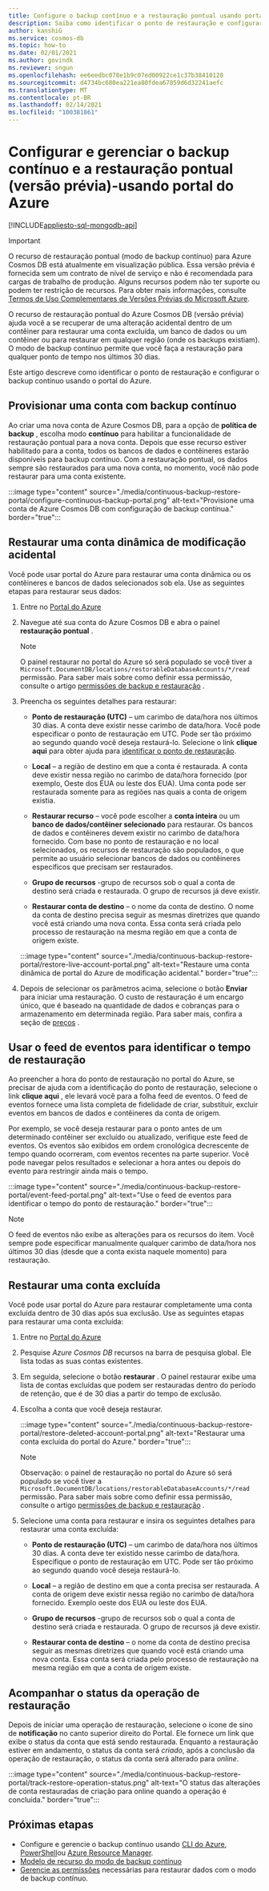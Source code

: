 ```yaml
---
title: Configure o backup contínuo e a restauração pontual usando portal do Azure no Azure Cosmos DB.
description: Saiba como identificar o ponto de restauração e configurar o backup contínuo usando o portal do Azure. Ele mostra como restaurar uma conta dinâmica e excluída.
author: kanshiG
ms.service: cosmos-db
ms.topic: how-to
ms.date: 02/01/2021
ms.author: govindk
ms.reviewer: sngun
ms.openlocfilehash: ee6eedbc078e1b9c07ed00922ce1c37b38410128
ms.sourcegitcommit: d4734bc680ea221ea80fdea67859d6d32241aefc
ms.translationtype: MT
ms.contentlocale: pt-BR
ms.lasthandoff: 02/14/2021
ms.locfileid: "100381861"
---
```

# <a name="configure-and-manage-continuous-backup-and-point-in-time-restore-preview---using-azure-portal"></a>Configurar e gerenciar o backup contínuo e a restauração pontual (versão prévia)-usando portal do Azure
[!INCLUDE[appliesto-sql-mongodb-api](includes/appliesto-sql-mongodb-api.md)]

> [!IMPORTANT]
> O recurso de restauração pontual (modo de backup contínuo) para Azure Cosmos DB está atualmente em visualização pública.
> Essa versão prévia é fornecida sem um contrato de nível de serviço e não é recomendada para cargas de trabalho de produção. Alguns recursos podem não ter suporte ou podem ter restrição de recursos.
> Para obter mais informações, consulte [Termos de Uso Complementares de Versões Prévias do Microsoft Azure](https://azure.microsoft.com/support/legal/preview-supplemental-terms/).

O recurso de restauração pontual do Azure Cosmos DB (versão prévia) ajuda você a se recuperar de uma alteração acidental dentro de um contêiner para restaurar uma conta excluída, um banco de dados ou um contêiner ou para restaurar em qualquer região (onde os backups existiam). O modo de backup contínuo permite que você faça a restauração para qualquer ponto de tempo nos últimos 30 dias.

Este artigo descreve como identificar o ponto de restauração e configurar o backup contínuo usando o portal do Azure.

## <a name="provision-an-account-with-continuous-backup"></a><a id="provision"></a>Provisionar uma conta com backup contínuo

Ao criar uma nova conta de Azure Cosmos DB, para a opção de **política de backup** , escolha modo **contínuo** para habilitar a funcionalidade de restauração pontual para a nova conta. Depois que esse recurso estiver habilitado para a conta, todos os bancos de dados e contêineres estarão disponíveis para backup contínuo. Com a restauração pontual, os dados sempre são restaurados para uma nova conta, no momento, você não pode restaurar para uma conta existente.

:::image type="content" source="./media/continuous-backup-restore-portal/configure-continuous-backup-portal.png" alt-text="Provisione uma conta de Azure Cosmos DB com configuração de backup contínua." border="true":::

## <a name="restore-a-live-account-from-accidental-modification"></a><a id="restore-live-account"></a>Restaurar uma conta dinâmica de modificação acidental

Você pode usar portal do Azure para restaurar uma conta dinâmica ou os contêineres e bancos de dados selecionados sob ela. Use as seguintes etapas para restaurar seus dados:

1. Entre no [Portal do Azure](https://portal.azure.com/)
1. Navegue até sua conta do Azure Cosmos DB e abra o painel **restauração pontual** .

   > [!NOTE]
   > O painel restaurar no portal do Azure só será populado se você tiver a `Microsoft.DocumentDB/locations/restorableDatabaseAccounts/*/read` permissão. Para saber mais sobre como definir essa permissão, consulte o artigo [permissões de backup e restauração](continuous-backup-restore-permissions.md) .

1. Preencha os seguintes detalhes para restaurar:

   * **Ponto de restauração (UTC)** – um carimbo de data/hora nos últimos 30 dias. A conta deve existir nesse carimbo de data/hora. Você pode especificar o ponto de restauração em UTC. Pode ser tão próximo ao segundo quando você deseja restaurá-lo. Selecione o link **clique aqui** para obter ajuda para [identificar o ponto de restauração](#event-feed).

   * **Local** – a região de destino em que a conta é restaurada. A conta deve existir nessa região no carimbo de data/hora fornecido (por exemplo, Oeste dos EUA ou leste dos EUA). Uma conta pode ser restaurada somente para as regiões nas quais a conta de origem existia.

   * **Restaurar recurso** – você pode escolher a **conta inteira** ou um **banco de dados/contêiner selecionado** para restaurar. Os bancos de dados e contêineres devem existir no carimbo de data/hora fornecido. Com base no ponto de restauração e no local selecionados, os recursos de restauração são populados, o que permite ao usuário selecionar bancos de dados ou contêineres específicos que precisam ser restaurados.

   * **Grupo de recursos** -grupo de recursos sob o qual a conta de destino será criada e restaurada. O grupo de recursos já deve existir.

   * **Restaurar conta de destino** – o nome da conta de destino. O nome da conta de destino precisa seguir as mesmas diretrizes que quando você está criando uma nova conta. Essa conta será criada pelo processo de restauração na mesma região em que a conta de origem existe.
 
   :::image type="content" source="./media/continuous-backup-restore-portal/restore-live-account-portal.png" alt-text="Restaure uma conta dinâmica de portal do Azure de modificação acidental." border="true":::

1. Depois de selecionar os parâmetros acima, selecione o botão **Enviar** para iniciar uma restauração. O custo de restauração é um encargo único, que é baseado na quantidade de dados e cobranças para o armazenamento em determinada região. Para saber mais, confira a seção de [preços](continuous-backup-restore-introduction.md#continuous-backup-pricing) .

## <a name="use-event-feed-to-identify-the-restore-time"></a><a id="event-feed"></a>Usar o feed de eventos para identificar o tempo de restauração

Ao preencher a hora do ponto de restauração no portal do Azure, se precisar de ajuda com a identificação do ponto de restauração, selecione o link **clique aqui** , ele levará você para a folha feed de eventos. O feed de eventos fornece uma lista completa de fidelidade de criar, substituir, excluir eventos em bancos de dados e contêineres da conta de origem. 

Por exemplo, se você deseja restaurar para o ponto antes de um determinado contêiner ser excluído ou atualizado, verifique este feed de eventos. Os eventos são exibidos em ordem cronológica decrescente de tempo quando ocorreram, com eventos recentes na parte superior. Você pode navegar pelos resultados e selecionar a hora antes ou depois do evento para restringir ainda mais o tempo.

:::image type="content" source="./media/continuous-backup-restore-portal/event-feed-portal.png" alt-text="Use o feed de eventos para identificar o tempo do ponto de restauração." border="true":::

> [!NOTE]
> O feed de eventos não exibe as alterações para os recursos do item. Você sempre pode especificar manualmente qualquer carimbo de data/hora nos últimos 30 dias (desde que a conta exista naquele momento) para restauração.

## <a name="restore-a-deleted-account"></a><a id="restore-deleted-account"></a>Restaurar uma conta excluída

Você pode usar portal do Azure para restaurar completamente uma conta excluída dentro de 30 dias após sua exclusão. Use as seguintes etapas para restaurar uma conta excluída:

1. Entre no [Portal do Azure](https://portal.azure.com/)
1. Pesquise *Azure Cosmos DB* recursos na barra de pesquisa global. Ele lista todas as suas contas existentes.
1. Em seguida, selecione o botão **restaurar** . O painel restaurar exibe uma lista de contas excluídas que podem ser restauradas dentro do período de retenção, que é de 30 dias a partir do tempo de exclusão.
1. Escolha a conta que você deseja restaurar.

   :::image type="content" source="./media/continuous-backup-restore-portal/restore-deleted-account-portal.png" alt-text="Restaurar uma conta excluída do portal do Azure." border="true":::

   > [!NOTE]
   > Observação: o painel de restauração no portal do Azure só será populado se você tiver a `Microsoft.DocumentDB/locations/restorableDatabaseAccounts/*/read` permissão. Para saber mais sobre como definir essa permissão, consulte o artigo [permissões de backup e restauração](continuous-backup-restore-permissions.md) .

1. Selecione uma conta para restaurar e insira os seguintes detalhes para restaurar uma conta excluída:

   * **Ponto de restauração (UTC)** – um carimbo de data/hora nos últimos 30 dias. A conta deve ter existido nesse carimbo de data/hora. Especifique o ponto de restauração em UTC. Pode ser tão próximo ao segundo quando você deseja restaurá-lo.

   * **Local** – a região de destino em que a conta precisa ser restaurada. A conta de origem deve existir nessa região no carimbo de data/hora fornecido. Exemplo oeste dos EUA ou leste dos EUA.  

   * **Grupo de recursos** -grupo de recursos sob o qual a conta de destino será criada e restaurada. O grupo de recursos já deve existir.

   * **Restaurar conta de destino** – o nome da conta de destino precisa seguir as mesmas diretrizes que quando você está criando uma nova conta. Essa conta será criada pelo processo de restauração na mesma região em que a conta de origem existe.

## <a name="track-the-status-of-restore-operation"></a><a id="track-restore-status"></a>Acompanhar o status da operação de restauração

Depois de iniciar uma operação de restauração, selecione o ícone de sino de **notificação** no canto superior direito do Portal. Ele fornece um link que exibe o status da conta que está sendo restaurada. Enquanto a restauração estiver em andamento, o status da conta será *criado*, após a conclusão da operação de restauração, o status da conta será alterado para *online*.

:::image type="content" source="./media/continuous-backup-restore-portal/track-restore-operation-status.png" alt-text="O status das alterações de conta restauradas de criação para online quando a operação é concluída." border="true":::

## <a name="next-steps"></a>Próximas etapas

* Configure e gerencie o backup contínuo usando [CLI do Azure](continuous-backup-restore-command-line.md), [PowerShell](continuous-backup-restore-powershell.md)ou [Azure Resource Manager](continuous-backup-restore-template.md).
* [Modelo de recurso do modo de backup contínuo](continuous-backup-restore-resource-model.md)
* [Gerencie as permissões](continuous-backup-restore-permissions.md) necessárias para restaurar dados com o modo de backup contínuo.
